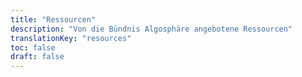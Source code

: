 ```yaml
---
title: "Ressourcen"
description: "Von die Bündnis Algosphäre angebotene Ressourcen"
translationKey: "resources"
toc: false
draft: false
---
```

